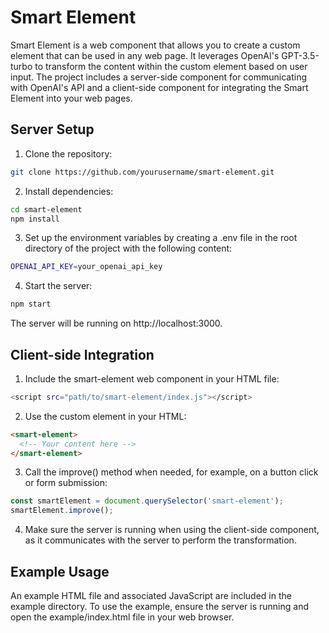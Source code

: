# Smart Element

Smart Element is a web component that allows you to create a custom element that can be used in any web page. It leverages OpenAI's GPT-3.5-turbo to transform the content within the custom element based on user input. The project includes a server-side component for communicating with OpenAI's API and a client-side component for integrating the Smart Element into your web pages.

## Server Setup

1. Clone the repository:

```bash
git clone https://github.com/yourusername/smart-element.git
```

2. Install dependencies:

```bash
cd smart-element
npm install
```

3. Set up the environment variables by creating a .env file in the root directory of the project with the following content:

```bash
OPENAI_API_KEY=your_openai_api_key
```

4. Start the server:
```bash
npm start
```

The server will be running on http://localhost:3000.

## Client-side Integration

1. Include the smart-element web component in your HTML file:

```bash
<script src="path/to/smart-element/index.js"></script>
```

2. Use the <smart-element> custom element in your HTML:

```html
<smart-element>
  <!-- Your content here -->
</smart-element>
```

3. Call the improve() method when needed, for example, on a button click or form submission:

```javascript
const smartElement = document.querySelector('smart-element');
smartElement.improve();
```

4. Make sure the server is running when using the client-side component, as it communicates with the server to perform the transformation.


## Example Usage

An example HTML file and associated JavaScript are included in the example directory. To use the example, ensure the server is running and open the example/index.html file in your web browser.